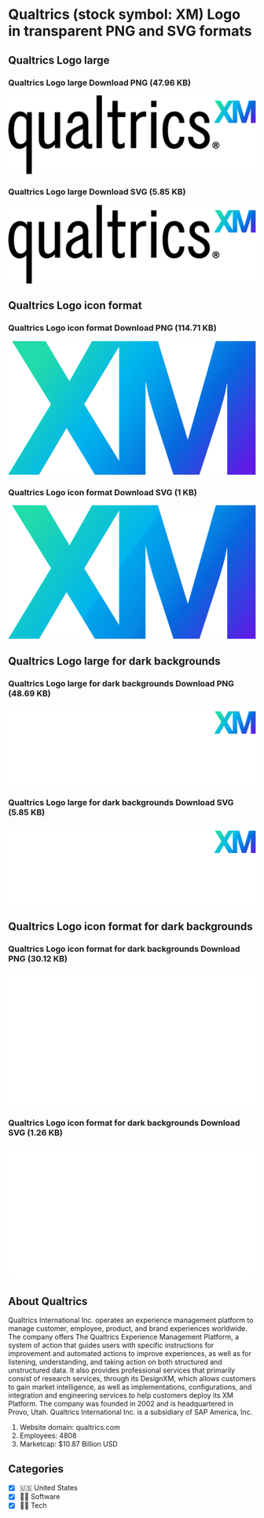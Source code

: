 # Qualtrics (stock symbol: XM) Logo in transparent PNG and SVG formats

## Qualtrics Logo large

### Qualtrics Logo large Download PNG (47.96 KB)

![Qualtrics Logo large Download PNG (47.96 KB)](/img/orig/XM_BIG-d95467d8.png)

### Qualtrics Logo large Download SVG (5.85 KB)

![Qualtrics Logo large Download SVG (5.85 KB)](/img/orig/XM_BIG-5c21972c.svg)

## Qualtrics Logo icon format

### Qualtrics Logo icon format Download PNG (114.71 KB)

![Qualtrics Logo icon format Download PNG (114.71 KB)](/img/orig/XM-20fabdf9.png)

### Qualtrics Logo icon format Download SVG (1 KB)

![Qualtrics Logo icon format Download SVG (1 KB)](/img/orig/XM-ee3461bb.svg)

## Qualtrics Logo large for dark backgrounds

### Qualtrics Logo large for dark backgrounds Download PNG (48.69 KB)

![Qualtrics Logo large for dark backgrounds Download PNG (48.69 KB)](/img/orig/XM_BIG.D-306b4265.png)

### Qualtrics Logo large for dark backgrounds Download SVG (5.85 KB)

![Qualtrics Logo large for dark backgrounds Download SVG (5.85 KB)](/img/orig/XM_BIG.D-7a71c3c9.svg)

## Qualtrics Logo icon format for dark backgrounds

### Qualtrics Logo icon format for dark backgrounds Download PNG (30.12 KB)

![Qualtrics Logo icon format for dark backgrounds Download PNG (30.12 KB)](/img/orig/XM.D-ad07fcea.png)

### Qualtrics Logo icon format for dark backgrounds Download SVG (1.26 KB)

![Qualtrics Logo icon format for dark backgrounds Download SVG (1.26 KB)](/img/orig/XM.D-bdc32298.svg)

## About Qualtrics

Qualtrics International Inc. operates an experience management platform to manage customer, employee, product, and brand experiences worldwide. The company offers The Qualtrics Experience Management Platform, a system of action that guides users with specific instructions for improvement and automated actions to improve experiences, as well as for listening, understanding, and taking action on both structured and unstructured data. It also provides professional services that primarily consist of research services, through its DesignXM, which allows customers to gain market intelligence, as well as implementations, configurations, and integration and engineering services to help customers deploy its XM Platform. The company was founded in 2002 and is headquartered in Provo, Utah. Qualtrics International Inc. is a subsidiary of SAP America, Inc.

1. Website domain: qualtrics.com
2. Employees: 4808
3. Marketcap: $10.87 Billion USD


## Categories
- [x] 🇺🇸 United States
- [x] 👨‍💻 Software
- [x] 👩‍💻 Tech
